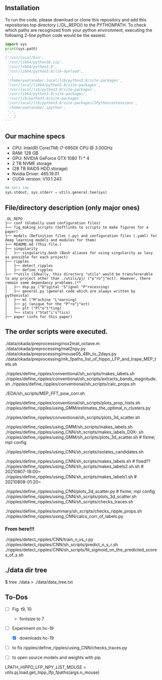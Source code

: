 ## Installation
To run the code, please download or clone this repository and add this repositories top directory (./DL_REPO/) to the PYTHONPATH. To check which paths are recognized from your python environment, executing the following 2-line python code would be the easiest.

``` python
import sys
print(sys.path)
'''
['/usr/local/bin',
 '/usr/lib64/python38.zip',
 '/usr/lib64/python3.8',
 '/usr/lib64/python3.8/lib-dynload',
 '',
 '/home/ywatanabe/.local/lib/python3.8/site-packages',
 '/usr/local/lib64/python3.8/site-packages',
 '/usr/local/lib/python3.8/site-packages',
 '/usr/lib64/python3.8/site-packages',
 '/usr/lib/python3.8/site-packages',
 '/usr/local/lib/python3.8/site-packages/IPython/extensions',
 '/home/ywatanabe/.ipython',
 '.',
 '.']
'''
```

## Our machine specs
- CPU: Intel(R) Core(TM) i7-6950X CPU @ 3.00GHz
- RAM: 128 GB
- GPU: NVIDIA GeForce GTX 1080 Ti * 4
- 2 TB NVME storage
- (28 TB RAID5 HDD storage)
- Nvidia Driver: 465.19.01
- CUDA version: V10.1.243



``` python
## Sets tee
sys.stdout, sys.stderr = utils.general.tee(sys)
```


## File/directory description (only major ones)
```
.DL_REPO
├── conf (Globally used configuration files)
├── fig_making_scripts (Softlinks to scripts to make figures for a paper)
├── models (Definition files (.py) and configuration files (.yaml) for deep learning models and modules for them)
├── README.md (This file.)
├── singularity 
│   ├── singularity.bash (Bash aliases for using singularity as lasy as possible for each project)
├── ripples
│   ├── detect_ripples
│   ├── define_ripples
├── **utils (Ideally, this directory "utils" would be transfererable to any project other than ./utils/pj/ ("p"ro"j"ect). However, there remain some dependancy problems.)**
│   ├── dsp.py ("D"igital "S"ignal "P"rocessing)
│   ├── general.py (general code which are always written by pythonista)
│   ├── ml ("M"achine "L"earning)
│   ├── pj (unique for the "P"ro"j"ect)
│   ├── plt ("Pl"o"t"ting)
│   └── stats ("Stat"i"s"tics)
├── paper (info for this paper)
```



## The order scripts were executed.
./data/okada/preprocessing/nsx2mat_octave.m
./data/okada/preprocessing/mat2npy.py
./data/okada/preprocessing/mouse05_48h_to_2days.py
./data/okada/preprocessing/mk_fpaths_list_of_hippo_LFP_and_trape_MEP_tets.sh

./ripples/define_ripples/conventional/sh_scripts/makes_labels.sh
./ripples/define_ripples/conventional/sh_scripts/extracts_bands_magnitude.sh
./ripples/define_ripples/conventional/sh_scripts/calc_props.sh

./EDA/sh_scripts/MEP_FFT_pow_corr.sh

./ripples/define_ripples/conventional/sh_scripts/plots_prop_hists.sh
./ripples/define_ripples/using_GMM/estimates_the_optimal_n_clusters.py

./ripples/define_ripples/conventional/sh_scripts/plots_3d_scatter.sh


./ripples/define_ripples/using_GMM/sh_scripts/makes_labels.sh
./ripples/define_ripples/using_CNN/sh_scripts/makes_labels_D0X-.sh
./ripples/define_ripples/using_GMM/sh_scripts/plots_3d_scatter.sh # fixme; mpl config

./ripples/define_ripples/using_CNN/sh_scripts/isolates_candidates.sh













./ripples/define_ripples/using_CNN/sh_scripts/makes_labels.sh # fixed??
./ripples/define_ripples/using_CNN/sh_scripts/makes_labels2.sh.sh # 20210807-18:00~
./ripples/define_ripples/using_CNN/sh_scripts/makes_labels1.sh # 20210808-01:20~


./ripples/define_ripples/using_CNN/plots_3d_scatter.py # fixme; mpl config
./ripples/define_ripples/using_CNN/sh_scripts/plots_3d_scatter.sh
./ripples/define_ripples/using_CNN/sh_scripts/checks_traces.sh

./ripples/define_ripples/summary/sh_scripts/checks_ripple_props.sh
./ripples/define_ripples/using_CNN/calcs_corr_of_labels.py


### From here!!! ###
./ripples/detect_ripples/CNN/train_n_vs_r.py
./ripples/detect_ripples/CNN/sh_scripts/predict_n_s_r.sh
./ripples/detect_ripples/CNN/sh_scripts/fit_sigmoid_on_the_predicted_scores_of_s.sh



  


## ./data dir tree 
$ tree ./data > ./data/data_tree.txt

## To-Dos
- [ ] Fig. t9, 10
    - fontsize to 7

- [ ] Experiment on hc-19
    - [x] downloads hc-19
    
- [ ] to fix ripples/define_ripples/using_CNN/checks_traces.py
- [ ] to open source models and weights with pip



LPATH_HIPPO_LFP_NPY_LIST_MOUSE = utils.pj.load.get_hipp_lfp_fpaths(args.n_mouse)
